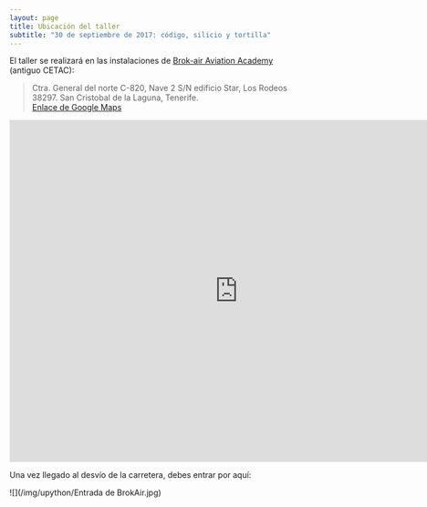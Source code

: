 ```yaml
---
layout: page
title: Ubicación del taller
subtitle: "30 de septiembre de 2017: código, silicio y tortilla"
---
```


El taller se realizará en las instalaciones de [Brok-air Aviation Academy](https://brok-air.com/cetac/) (antiguo CETAC):

> Ctra. General del norte C-820, Nave 2 S/N edificio Star, Los Rodeos  
> 38297. San Cristobal de la Laguna, Tenerife.  
> [Enlace de Google Maps](https://www.google.es/maps/place/Centro+de+Ense%C3%B1anza+T%C3%A9cnica+Aeron%C3%A1utica+de+Canarias+(CETAC)/@28.4903078,-16.3475387,19.25z/data=!4m5!3m4!1s0x0:0xdd72919275348c18!8m2!3d28.4907581!4d-16.3481981?hl=en)

<iframe src="https://www.google.com/maps/embed?pb=!1m18!1m12!1m3!1d3370.005230061637!2d-16.349874340587547!3d28.489811526306937!2m3!1f0!2f0!3f0!3m2!1i1024!2i768!4f13.1!3m3!1m2!1s0x0%3A0xdd72919275348c18!2sCentro+de+Ense%C3%B1anza+T%C3%A9cnica+Aeron%C3%A1utica+de+Canarias+(CETAC)!5e1!3m2!1ses!2ses!4v1503993361860" width="800" height="600" frameborder="0" style="border:0" allowfullscreen></iframe>

Una vez llegado al desvío de la carretera, debes entrar por aquí:

![](/img/upython/Entrada de BrokAir.jpg)
